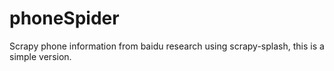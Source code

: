 # phoneSpider
Scrapy phone information from baidu research using scrapy-splash, this is a simple version.
